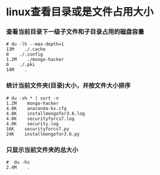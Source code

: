 # linux查看目录或是文件占用大小
### 查看当前目录下一级子文件和子目录占用的磁盘容量
```shell
# du -lh --max-depth=1
13M    ./.cache
0    ./.config
1.2M    ./mongo-hacker
0    ./.pki
14M    .

```
### 统计当前文件夹(目录)大小，并按文件大小排序
```shell
# du -sh * | sort -n
1.2M    mongo-hacker
4.0K    anaconda-ks.cfg
4.0K    installmongofor3.6.log
4.0K    securityforcs7.log
4.0K    security.log
16K    securityforcs7.py
24K    installmongofor3.6.py

```
### 只显示当前文件夹的总大小
```shell
#  du -hs
2.4M    .
```